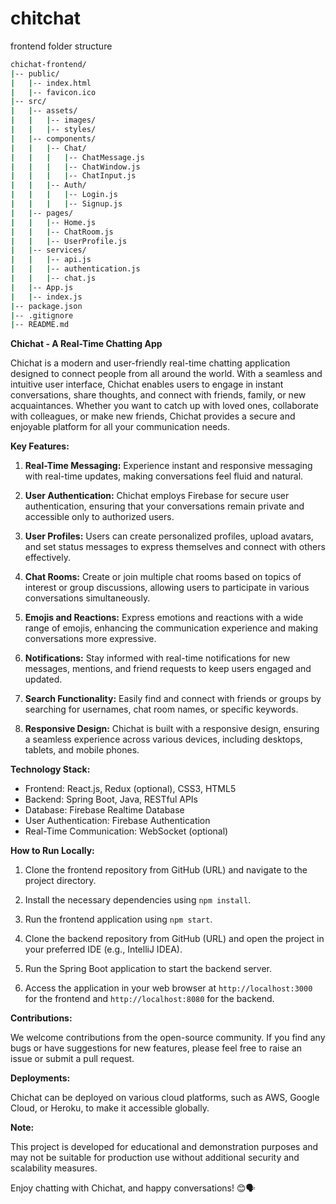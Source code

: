 # chitchat

frontend folder structure


```bash
chichat-frontend/
|-- public/
|   |-- index.html
|   |-- favicon.ico
|-- src/
|   |-- assets/
|   |   |-- images/
|   |   |-- styles/
|   |-- components/
|   |   |-- Chat/
|   |   |   |-- ChatMessage.js
|   |   |   |-- ChatWindow.js
|   |   |   |-- ChatInput.js
|   |   |-- Auth/
|   |   |   |-- Login.js
|   |   |   |-- Signup.js
|   |-- pages/
|   |   |-- Home.js
|   |   |-- ChatRoom.js
|   |   |-- UserProfile.js
|   |-- services/
|   |   |-- api.js
|   |   |-- authentication.js
|   |   |-- chat.js
|   |-- App.js
|   |-- index.js
|-- package.json
|-- .gitignore
|-- README.md
```
**Chichat - A Real-Time Chatting App**

Chichat is a modern and user-friendly real-time chatting application designed to connect people from all around the world. With a seamless and intuitive user interface, Chichat enables users to engage in instant conversations, share thoughts, and connect with friends, family, or new acquaintances. Whether you want to catch up with loved ones, collaborate with colleagues, or make new friends, Chichat provides a secure and enjoyable platform for all your communication needs.

**Key Features:**

1. **Real-Time Messaging:** Experience instant and responsive messaging with real-time updates, making conversations feel fluid and natural.

2. **User Authentication:** Chichat employs Firebase for secure user authentication, ensuring that your conversations remain private and accessible only to authorized users.

3. **User Profiles:** Users can create personalized profiles, upload avatars, and set status messages to express themselves and connect with others effectively.

4. **Chat Rooms:** Create or join multiple chat rooms based on topics of interest or group discussions, allowing users to participate in various conversations simultaneously.

5. **Emojis and Reactions:** Express emotions and reactions with a wide range of emojis, enhancing the communication experience and making conversations more expressive.

6. **Notifications:** Stay informed with real-time notifications for new messages, mentions, and friend requests to keep users engaged and updated.

7. **Search Functionality:** Easily find and connect with friends or groups by searching for usernames, chat room names, or specific keywords.

8. **Responsive Design:** Chichat is built with a responsive design, ensuring a seamless experience across various devices, including desktops, tablets, and mobile phones.

**Technology Stack:**

* Frontend: React.js, Redux (optional), CSS3, HTML5
* Backend: Spring Boot, Java, RESTful APIs
* Database: Firebase Realtime Database
* User Authentication: Firebase Authentication
* Real-Time Communication: WebSocket (optional)

**How to Run Locally:**

1. Clone the frontend repository from GitHub (URL) and navigate to the project directory.
2. Install the necessary dependencies using `npm install`.
3. Run the frontend application using `npm start`.

4. Clone the backend repository from GitHub (URL) and open the project in your preferred IDE (e.g., IntelliJ IDEA).
5. Run the Spring Boot application to start the backend server.

6. Access the application in your web browser at `http://localhost:3000` for the frontend and `http://localhost:8080` for the backend.

**Contributions:**

We welcome contributions from the open-source community. If you find any bugs or have suggestions for new features, please feel free to raise an issue or submit a pull request.

**Deployments:**

Chichat can be deployed on various cloud platforms, such as AWS, Google Cloud, or Heroku, to make it accessible globally.

**Note:**

This project is developed for educational and demonstration purposes and may not be suitable for production use without additional security and scalability measures.

Enjoy chatting with Chichat, and happy conversations! 😊🗣️
